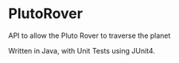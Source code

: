 # PlutoRover
API to allow the Pluto Rover to traverse the planet

Written in Java, with Unit Tests using JUnit4.
